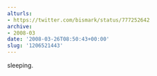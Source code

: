 ```yaml
---
alturls:
- https://twitter.com/bismark/status/777252642
archive:
- 2008-03
date: '2008-03-26T08:50:43+00:00'
slug: '1206521443'
---
```


sleeping.

